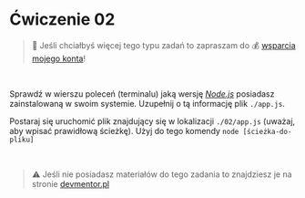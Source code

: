# Ćwiczenie 02

> :loudspeaker: Jeśli chciałbyś więcej tego typu zadań to zapraszam do :moneybag: [wsparcia mojego konta](https://github.com/sponsors/devmentor-pl)!

&nbsp;

Sprawdź w wierszu poleceń (terminalu) jaką wersję *[Node.js](https://nodejs.org/en/)* posiadasz zainstalowaną w swoim systemie. Uzupełnij o tą informację plik `./app.js`.

Postaraj się uruchomić plik znajdujący się w lokalizacji `./02/app.js` (uważaj, aby wpisać prawidłową ścieżkę). Użyj do tego komendy `node [ścieżka-do-pliku]`


&nbsp;

> :warning: Jeśli nie posiadasz materiałów do tego zadania to znajdziesz je na stronie [devmentor.pl](https://devmentor.pl/p/js-tools/)
